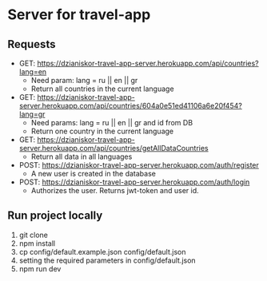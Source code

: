# Server for travel-app
## Requests
* GET: https://dzianiskor-travel-app-server.herokuapp.com/api/countries?lang=en
    * Need param: lang = ru || en || gr
    * Return all countries in the current language
* GET: https://dzianiskor-travel-app-server.herokuapp.com/api/countries/604a0e51ed41106a6e20f454?lang=gr
    * Need params: lang = ru || en || gr and id from DB
    * Return one country in the current language
* GET: https://dzianiskor-travel-app-server.herokuapp.com/api/countries/getAllDataCountries
  * Return all data in all languages
* POST: https://dzianiskor-travel-app-server.herokuapp.com/auth/register
  * А new user is created in the database
* POST: https://dzianiskor-travel-app-server.herokuapp.com/auth/login
  * Authorizes the user. Returns jwt-token and user id.

## Run project locally
1. git clone
2. npm install
3. cp config/default.example.json config/default.json
4. setting the required parameters in config/default.json
5. npm run dev

